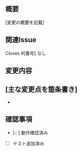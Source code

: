 ## 概要
[変更の概要を記載]

## 関連Issue
Closes #[番号]
なし

## 変更内容
[主な変更点を箇条書き]
- 
- 

## 確認事項
- [✅] 動作確認済み
- [ ] テスト追加済み